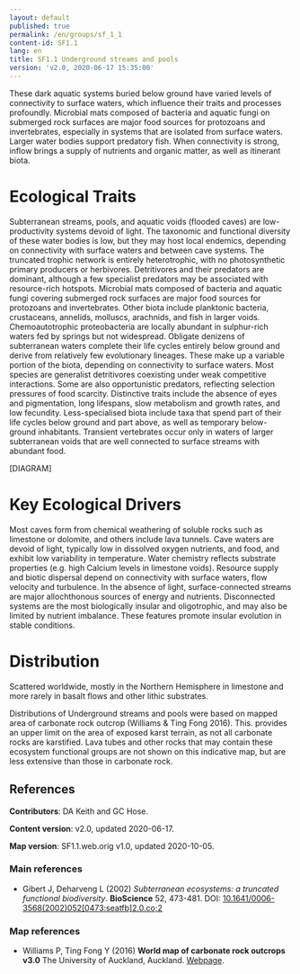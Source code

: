 ```yaml
---
layout: default
published: true
permalink: /en/groups/sf_1_1
content-id: SF1.1
lang: en
title: SF1.1 Underground streams and pools
version: 'v2.0, 2020-06-17 15:35:00'
---
```


These dark aquatic systems buried below ground have varied levels of connectivity to surface waters, which influence their traits and processes profoundly. Microbial mats composed of bacteria and aquatic fungi on submerged rock surfaces are major food sources for protozoans and invertebrates, especially in systems that are isolated from surface waters. Larger water bodies support predatory fish. When connectivity is strong, inflow brings a supply of nutrients and organic matter, as well as itinerant biota.

# Ecological Traits
 
Subterranean streams, pools, and aquatic voids (flooded caves) are low-productivity systems devoid of light. The taxonomic and functional diversity of these water bodies is low, but they may host local endemics, depending on connectivity with surface waters and between cave systems. The truncated trophic network is entirely heterotrophic, with no photosynthetic primary producers or herbivores. Detritivores and their predators are dominant, although a few specialist predators may be associated with resource-rich hotspots. Microbial mats composed of bacteria and aquatic fungi covering submerged rock surfaces are major food sources for protozoans and invertebrates. Other biota include planktonic bacteria, crustaceans, annelids, molluscs, arachnids, and fish in larger voids. Chemoautotrophic proteobacteria are locally abundant in sulphur-rich waters fed by springs but not widespread. Obligate denizens of subterranean waters complete their life cycles entirely below ground and derive from relatively few evolutionary lineages. These make up a variable portion of the biota, depending on connectivity to surface waters. Most species are generalist detritivores coexisting under weak competitive interactions. Some are also opportunistic predators, reflecting selection pressures of food scarcity. Distinctive traits include the absence of eyes and pigmentation, long lifespans, slow metabolism and growth rates, and low fecundity. Less-specialised biota include taxa that spend part of their life cycles below ground and part above, as well as temporary below-ground inhabitants. Transient vertebrates occur only in waters of larger subterranean voids that are well connected to surface streams with abundant food.

[DIAGRAM]

# Key Ecological Drivers
 
Most caves form from chemical weathering of soluble rocks such as limestone or dolomite, and others include lava tunnels. Cave waters are devoid of light, typically low in dissolved oxygen nutrients, and food, and exhibit low variability in temperature. Water chemistry reflects substrate properties (e.g. high Calcium levels in limestone voids). Resource supply and biotic dispersal depend on connectivity with surface waters, flow velocity and turbulence. In the absence of light, surface-connected streams are major allochthonous sources of energy and nutrients. Disconnected systems are the most biologically insular and oligotrophic, and may also be limited by nutrient imbalance. These features promote insular evolution in stable conditions.
 
# Distribution
 
Scattered worldwide, mostly in the Northern Hemisphere in limestone and more rarely in basalt flows and other lithic substrates.

Distributions of Underground streams and pools were based on mapped area of carbonate rock outcrop (Williams & Ting Fong 2016). This. provides an upper limit on the area of exposed karst terrain, as not all carbonate rocks are karstified. Lava tubes and other rocks that may contain these ecosystem functional groups are not shown on this indicative map, but are less extensive than those in carbonate rock.

## References

**Contributors**: DA Keith and GC Hose.

**Content version**: v2.0, updated 2020-06-17.

**Map version**: SF1.1.web.orig v1.0, updated 2020-10-05.

### Main references
* Gibert J, Deharveng L  (2002) *Subterranean ecosystems: a truncated functional biodiversity*. **BioScience** 52, 473-481. DOI: [10.1641/0006-3568(2002)052[0473:seatfb]2.0.co;2](http://doi.org/10.1641/0006-3568(2002)052[0473:seatfb]2.0.co;2)

### Map references
* Williams P, Ting Fong Y  (2016) **World map of carbonate rock outcrops v3.0** The University of Auckland, Auckland. [Webpage](https://www.fos.auckland.ac.nz/our_research/karst/).
